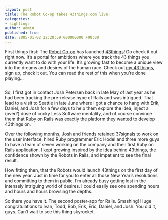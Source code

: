 ```yaml
---
layout: post
title: The Robot Co-op takes 43things.com live!
categories:
- sightings
author: admin
published: true
date: 2005-01-02 22:20:59.000000000 +00:00
---
```

<p>First things first: The <a href="http://www.robotcoop.com">Robot Co-op</a> has launched <a href="http://43things.com/">43things</a>! Go check it out right now. It&#8217;s a portal for ambitions where you track the 43 things you currently want to do with your life. It&#8217;s growing fast to become a unique view into the dreams and desires of the human race. Check out <a href="http://43things.com/people/view/David">my 43 things</a>, sign up, check it out. You can read the rest of this when you&#8217;re done playing&#8230;</p>
<p><img src="http://web.rubyonrails.com/pictures/43things.png" alt="" /></p>
<p>So, I first got in contact Josh Petersen back in late May of last year as he had been tracking the pre-release hype of Rails and was intrigued. That lead to a visit to Seattle in late June where I got a chance to hang with Erik, Daniel, and Josh for a few days to help them explore the idea, inject a (over?) dose of cocky Less Software mentality, and of course convince them that Ruby on Rails was exactly the platform they wanted to develop 43things on.</p>
<p>Over the following months, Josh and friends retained 37signals to work on the user interface, hired Ruby programmer Eric Hodel and three more guys to have a team of seven working on the company and their first Ruby on Rails application. I kept growing inspired by the idea behind 43things, the confidence shown by the Robots in Rails, and impatient to see the final result.</p>
<p>How fitting then, that the Robots would launch 43things on the first day of the new year. Just in time for you to enter all those New Year&#8217;s resolutions and committing to them in public. I&#8217;m already busy getting lost in the intensely intriguing world of desires. I could easily see one spending hours and hours and hours browsing the depths.</p>
<p>So there you have it. The second poster-app for Rails. Smashing! Huge congratulations to Ivan, Todd, Bob, Erik, Eric, Daniel, and Josh. You did it, guys. Can&#8217;t wait to see this thing skyrocket.</p>